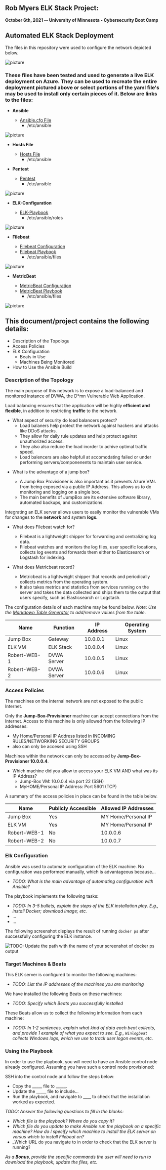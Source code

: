 ## Rob Myers ELK Stack Project:
 **October 6th, 2021 -- University of Minnesota - Cybersecurity Boot Camp**

## Automated ELK Stack Deployment

The files in this repository were used to configure the network depicted below.

  ![picture](IMAGE/project1.png) 


    
  <brk>



### These files have been tested and used to generate a live ELK deployment on Azure. They can be used to recreate the entire deployment pictured above or select portions of the **yaml** file's may be used to install only certain pieces of it. Below are links to the files: 

  - **Ansible** 

    * [Ansible.cfg File](Ansible/ansible.yml)
      *  /etc/ansible 

   ![picture](IMAGE/1.PNG) 
   
  - **Hosts File**
    * [Hosts File](Ansible/hosts.yml) 
      * /etc/ansible
  
  - **Pentest**
    * [Pentest](Ansible/pentest.yml)
      * /etc/ansible

![picture](IMAGE/1.PNG)

  - **ELK-Configuration** 

    * [ELK-Playbook](Ansible/install-elk.yml)
      * /etc/ansible/roles

![picture](IMAGE/3.PNG)


  - **Filebeat**

    * [Filebeat Configuration](FileBeat/filebeat-config.yml)
    * [Filebeat Playbook](FileBeat/filebeat-playbook.yml)
      * /etc/ansible/files

 ![picture](IMAGE/2.PNG) 

  - **MetricBeat**

    * [MetricBeat Configuration](MetricBeat/metricbeat-config.yml)
    * [MetricBeat Playbook](MetricBeat/metricbeat-playbook.yml)
      * /etc/ansible/files

![picture](IMAGE/2.PNG)
  

## This document/project contains the following details:
- Description of the Topologu
- Access Policies
- ELK Configuration
  - Beats in Use
  - Machines Being Monitored
- How to Use the Ansible Build


### Description of the Topology

The main purpose of this network is to expose a load-balanced and monitored instance of DVWA, the D*mn Vulnerable Web Application.

Load balancing ensures that the application will be highly **efficient and flexible**, in addition to restricting **traffic** to the network.

- What aspect of security do load balancers protect? 
  * Load balaners help protect the network against hackers and attacks like DDoS attacks. 
  * They allow for daily rule updates and help protect against unauthorized access.   
  * They also also reduce the load inorder to achive optimal traffic speed.
  * Load balencers are also helpfull at accomodating failed or under performing servers/componenents to maintain user service.
  
<brk>

- What is the advantage of a jump box?

  * A Jump Box Provisioner is also important as it prevents Azure VMs from being exposed via a public IP Address. This allows us to do monitoring and logging on a single box. 
  * The main benefits of JumpBox are its extensive software library, automated backups, and customizations.

Integrating an ELK server allows users to easily monitor the vulnerable VMs for changes to the  **network** and system **logs**.


- What does Filebeat watch for?

  * Filebeat is a lightweight shipper for forwarding and centralizing log data.
  * Filebeat watches and monitors the log files, user specific locations, collects log events and forwards them either to Elasticsearch or Logstash for indexing. 

- What does Metricbeat record?

  * Metricbeat is a lightweight shipper that records and periodically collects metrics from the operating system.
  * It also takes metrics and statistics from services running on the server and takes the data collected and ships them to the output that users specify, such as Elasticsearch or Logstash.

The configuration details of each machine may be found below.
_Note: Use the [Markdown Table Generator](http://www.tablesgenerator.com/markdown_tables) to add/remove values from the table_.

| Name     | Function | IP Address | Operating System |
|----------|----------|------------|------------------|
| Jump Box | Gateway  | 10.0.0.1   | Linux            |
| ELK VM   | ELK Stack |  10.0.0.4 | Linux            |
| Robert-WEB-1    | DVWA Server| 10.0.0.5|Linux       |
| Robert-WEB-2    | DVWA Server| 10.0.0.6| Linux      |

### Access Policies

The machines on the internal network are not exposed to the public Internet. 

Only the **Jump-Box-Provisioner** machine can accept connections from the Internet. Access to this machine is only allowed from the following IP addresses:
- My Home/Personal IP Address listed in INCOMING RULES/NETWORKING SECURITY GROUPS
- also can only be accesed using SSH
 
Machines within the network can only be accessed by **Jump-Box-Provisioner 10.0.0.4**.

- Which machine did you allow to access your ELK VM AND what was its IP Address? 
    * Jump-Box VM: 10.0.0.4 via port 22 (SSH)
    * MyHOME/Personal IP Address: Port 5601 (TCP)

A summary of the access policies in place can be found in the table below.

| Name     | Publicly Accessible | Allowed IP Addresses |
|----------|---------------------|----------------------|
| Jump Box | Yes              |     MY Home/Personal IP |
| ELK VM   | Yes              |     MY Home/Personal IP |
| Robert-WEB-1    | No               |     10.0.0.6            |
| Robert-WEB-2    | No               |     10.0.0.7            |  

### Elk Configuration

Ansible was used to automate configuration of the ELK machine. No configuration was performed manually, which is advantageous because...
- _TODO: What is the main advantage of automating configuration with Ansible?_

The playbook implements the following tasks:
- _TODO: In 3-5 bullets, explain the steps of the ELK installation play. E.g., install Docker; download image; etc._
- ...
- ...

The following screenshot displays the result of running `docker ps` after successfully configuring the ELK instance.

![TODO: Update the path with the name of your screenshot of docker ps output](Images/docker_ps_output.png)

### Target Machines & Beats
This ELK server is configured to monitor the following machines:
- _TODO: List the IP addresses of the machines you are monitoring_

We have installed the following Beats on these machines:
- _TODO: Specify which Beats you successfully installed_

These Beats allow us to collect the following information from each machine:
- _TODO: In 1-2 sentences, explain what kind of data each beat collects, and provide 1 example of what you expect to see. E.g., `Winlogbeat` collects Windows logs, which we use to track user logon events, etc._

### Using the Playbook
In order to use the playbook, you will need to have an Ansible control node already configured. Assuming you have such a control node provisioned: 

SSH into the control node and follow the steps below:
- Copy the _____ file to _____.
- Update the _____ file to include...
- Run the playbook, and navigate to ____ to check that the installation worked as expected.

_TODO: Answer the following questions to fill in the blanks:_
- _Which file is the playbook? Where do you copy it?_
- _Which file do you update to make Ansible run the playbook on a specific machine? How do I specify which machine to install the ELK server on versus which to install Filebeat on?_
- _Which URL do you navigate to in order to check that the ELK server is running?

_As a **Bonus**, provide the specific commands the user will need to run to download the playbook, update the files, etc._
